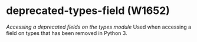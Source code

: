 # deprecated-types-field (W1652)

*Accessing a deprecated fields on the types module* Used when accessing
a field on types that has been removed in Python 3.
